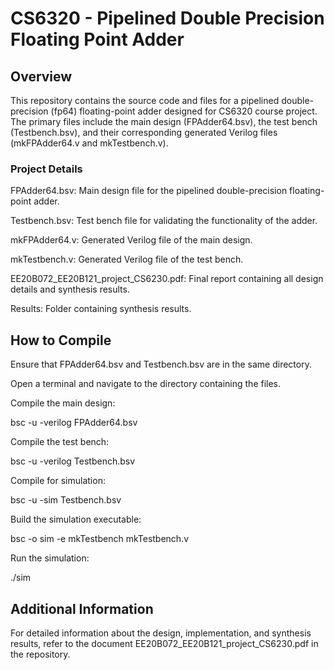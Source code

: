 # CS6320 - Pipelined Double Precision Floating Point Adder

## Overview

This repository contains the source code and files for a pipelined double-precision (fp64) floating-point adder designed for CS6320 course project. The primary files include the main design (FPAdder64.bsv), the test bench (Testbench.bsv), and their corresponding generated Verilog files (mkFPAdder64.v and mkTestbench.v).

### Project Details

FPAdder64.bsv: Main design file for the pipelined double-precision floating-point adder.

Testbench.bsv: Test bench file for validating the functionality of the adder.

mkFPAdder64.v: Generated Verilog file of the main design.

mkTestbench.v: Generated Verilog file of the test bench.

EE20B072_EE20B121_project_CS6230.pdf: Final report containing all design details and synthesis results.

Results: Folder containing synthesis results.

## How to Compile

Ensure that FPAdder64.bsv and Testbench.bsv are in the same directory.

Open a terminal and navigate to the directory containing the files.

Compile the main design:

bsc -u -verilog FPAdder64.bsv

Compile the test bench:

bsc -u -verilog Testbench.bsv

Compile for simulation:

bsc -u -sim Testbench.bsv

Build the simulation executable:

bsc -o sim -e mkTestbench mkTestbench.v

Run the simulation:

./sim

## Additional Information

For detailed information about the design, implementation, and synthesis results, refer to the document EE20B072_EE20B121_project_CS6230.pdf in the repository.



